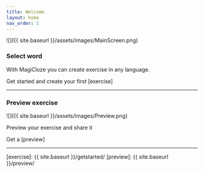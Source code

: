 ```yaml
---
title: Welcome
layout: home
nav_order: 1
---
```


![]({{ site.baseurl }}/assets/images/MainScreen.png)

### Select word

With MagiCloze you can create exercise in any language.

Get started and create your first [exercise]

---

### Preview exercise

![]({{ site.baseurl }}/assets/images/Preview.png)

Preview your exercise and share it

Get a [preview]

---

[exercise]: {{ site.baseurl }}/getstarted/
[preview]: {{ site.baseurl }}/preview/